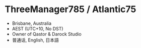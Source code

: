 
# ThreeManager785 / Atlantic75
- Brisbane, Australia
- AEST (UTC+10, No DST)
- Owner of Qastor & Darock Studio
- 普通话, English, 日本語
